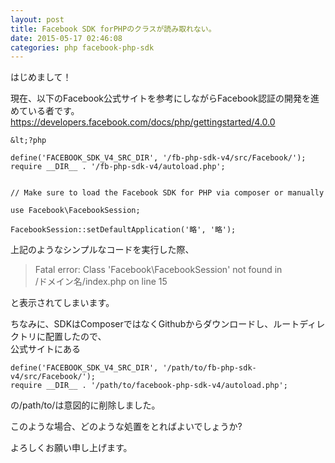 ```yaml
---
layout: post
title: Facebook SDK forPHPのクラスが読み取れない。
date: 2015-05-17 02:46:08
categories: php facebook-php-sdk
---
```

<p>はじめまして！ </p>

<p>現在、以下のFacebook公式サイトを参考にしながらFacebook認証の開発を進めている者です。 <br>
<a href="https://developers.facebook.com/docs/php/gettingstarted/4.0.0" rel="nofollow">https://developers.facebook.com/docs/php/gettingstarted/4.0.0</a> </p>

```
&lt;?php

define('FACEBOOK_SDK_V4_SRC_DIR', '/fb-php-sdk-v4/src/Facebook/');
require __DIR__ . '/fb-php-sdk-v4/autoload.php';


// Make sure to load the Facebook SDK for PHP via composer or manually

use Facebook\FacebookSession;

FacebookSession::setDefaultApplication('略', '略');
```

<p>上記のようなシンプルなコードを実行した際、 </p>

<blockquote>
  <p>Fatal error: Class 'Facebook\FacebookSession' not found in<br>
  /ドメイン名/index.php on line 15</p>
</blockquote>

<p>と表示されてしまいます。 </p>

<p>ちなみに、SDKはComposerではなくGithubからダウンロードし、ルートディレクトリに配置したので、 <br>
公式サイトにある </p>

```
define('FACEBOOK_SDK_V4_SRC_DIR', '/path/to/fb-php-sdk-v4/src/Facebook/');
require __DIR__ . '/path/to/facebook-php-sdk-v4/autoload.php';
```

<p>の/path/to/は意図的に削除しました。 </p>

<p>このような場合、どのような処置をとればよいでしょうか? </p>

<p>よろしくお願い申し上げます。</p>
